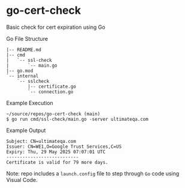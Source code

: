 # go-cert-check
Basic check for cert expiration using Go

Go File Structure
```
|-- README.md
|-- cmd
|   `-- ssl-check
|       `-- main.go
|-- go.mod
`-- internal
    `-- sslcheck
        |-- certificate.go
        `-- connection.go
```

Example Execution
``` 
~/source/repos/go-cert-check (main)
$ go run cmd/ssl-check/main.go -server ultimateqa.com
```

Example Output
```
Subject: CN=ultimateqa.com
Issuer: CN=WE1,O=Google Trust Services,C=US
Expiry: Thu, 29 May 2025 07:07:01 UTC
---------------------------
Certificate is valid for 79 more days.
```

Note: repo includes a `launch.config` file to step through `Go` code using Visual Code.